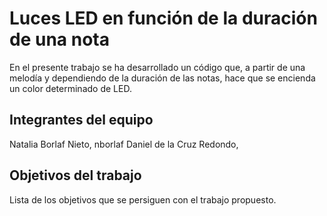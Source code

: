 # Luces LED en función de la duración de una nota

En el presente trabajo se ha desarrollado un código que, a partir de una melodía y dependiendo de la duración de las notas, hace que se encienda un color determinado de LED.

## Integrantes del equipo

Natalia Borlaf Nieto, nborlaf
Daniel de la Cruz Redondo, 

## Objetivos del trabajo

Lista de los objetivos que se persiguen con el trabajo propuesto.
